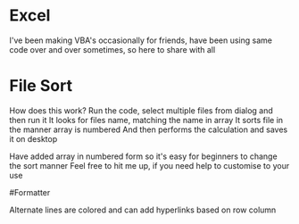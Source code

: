 # Excel
I've been making VBA's occasionally for friends, have been using same code over and over sometimes, so here to share with all


# File Sort
How does this work?
Run the code, select multiple files from dialog and then run it
It looks for files name, matching the name in array
It sorts file in the manner array is numbered
And then performs the calculation
and saves it on desktop

Have added array in numbered form so it's easy for beginners to change the sort manner
Feel free to hit me up, if you need help to customise to your use


#Formatter

Alternate lines are colored
and can add hyperlinks based on row column
